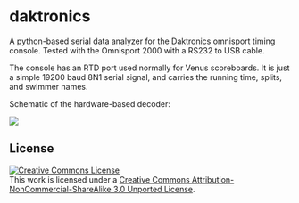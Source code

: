 daktronics
==========

A python-based serial data analyzer for the Daktronics omnisport timing console. Tested with the Omnisport 2000 with a RS232 to USB cable. 

The console has an RTD port used normally for Venus scoreboards. It is just a simple 19200 baud 8N1 serial signal, and carries the running time, splits, and swimmer names.

Schematic of the hardware-based decoder:

<!-- <img src='https://raw.github.com/xyk2/daktronics/master/img/back_panel.png'/>
<img src='https://raw.github.com/xyk2/daktronics/master/img/decoder_schematic.png'/>
<img src='https://raw.github.com/xyk2/daktronics/master/img/graphic_sample.png'/> -->
<img src='https://raw.github.com/xyk2/daktronics/master/img/readme.png'/>



License
-
<a rel="license" href="http://creativecommons.org/licenses/by-nc-sa/3.0/deed.en_US"><img alt="Creative Commons License" style="border-width:0;" src="https://github.com/xyk2/daktronics/blob/master/img/cc_a_nc_sa.png" /></a><br />This work is licensed under a <a rel="license" href="http://creativecommons.org/licenses/by-nc-sa/3.0/deed.en_US">Creative Commons Attribution-NonCommercial-ShareAlike 3.0 Unported License</a>.
